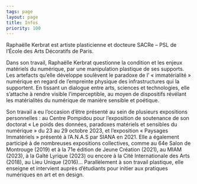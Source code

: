 ```yaml
---
tags: page
layout: page
title: Infos
priority: 100
---
```


Raphaëlle Kerbrat est artiste plasticienne et docteure SACRe – PSL de l’École des Arts Décoratifs de Paris.

Dans son travail, Raphaëlle Kerbrat questionne la condition et les enjeux matériels du numérique, par une manipulation plastique de ses supports. Les artefacts qu’elle développe soulèvent le paradoxe de l’ « immatérialité » numérique en regard de l’empreinte physique des infrastructures qui la supportent. En tissant un dialogue entre arts, sciences et technologies, elle s’attache à rendre visible l’imperceptible, au moyen de dispositifs révélant les matérialités du numérique de manière sensible et poétique.

Son travail a eu l’occasion d’être présenté au sein de plusieurs expositions personnelles : au Centre Pompidou pour l’exposition de soutenance de son doctorat « Le poids des données, paradoxes matériels et sensibles du numérique » du 23 au 29 octobre 2023, et l’exposition « Paysages Immatériels » présenté à l’A.N.A.S par SIANA en 2021. Elle a également participé à de nombreuses expositions collectives, comme au 64e Salon de Montrouge (2019) et à la 71e édition de Jeune Création (2021), au MIAM (2023), à la Gaîté Lyrique (2023) ou encore à la Cité Internationale des Arts (2018), au Lieu Unique (2016)... Parallèlement à son travail plastique, elle enseigne et intervient auprès d’étudiants pour initier aux pratiques numériques en art et en design.
